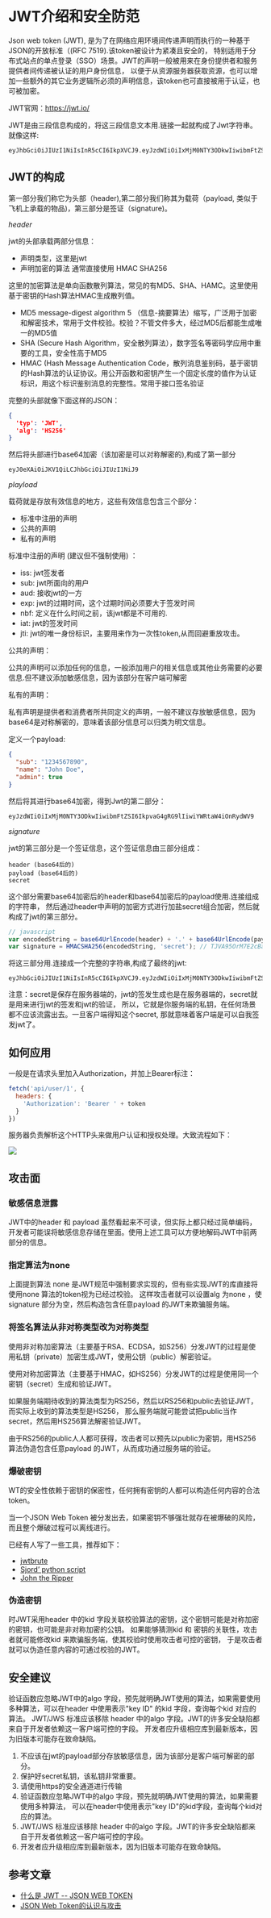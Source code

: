 # JWT介绍和安全防范

Json web token (JWT), 是为了在网络应用环境间传递声明而执行的一种基于JSON的开放标准（(RFC 7519).该token被设计为紧凑且安全的，
特别适用于分布式站点的单点登录（SSO）场景。JWT的声明一般被用来在身份提供者和服务提供者间传递被认证的用户身份信息，
以便于从资源服务器获取资源，也可以增加一些额外的其它业务逻辑所必须的声明信息，该token也可直接被用于认证，也可被加密。

JWT官网：<https://jwt.io/>
<!-- more -->

JWT是由三段信息构成的，将这三段信息文本用.链接一起就构成了Jwt字符串。就像这样:

```
eyJhbGciOiJIUzI1NiIsInR5cCI6IkpXVCJ9.eyJzdWIiOiIxMjM0NTY3ODkwIiwibmFtZSI6IkpvaG4gRG9lIiwiYWRtaW4iOnRydWV9.TJVA95OrM7E2cBab30RMHrHDcEfxjoYZgeFONFh7HgQ
```

## JWT的构成

第一部分我们称它为头部（header),第二部分我们称其为载荷（payload, 类似于飞机上承载的物品)，第三部分是签证（signature)。

*header*

jwt的头部承载两部分信息：

* 声明类型，这里是jwt
* 声明加密的算法 通常直接使用 HMAC SHA256

这里的加密算法是单向函数散列算法，常见的有MD5、SHA、HAMC。这里使用基于密钥的Hash算法HMAC生成散列值。

* MD5 message-digest algorithm 5 （信息-摘要算法）缩写，广泛用于加密和解密技术，常用于文件校验。校验？不管文件多大，经过MD5后都能生成唯一的MD5值
* SHA (Secure Hash Algorithm，安全散列算法），数字签名等密码学应用中重要的工具，安全性高于MD5
* HMAC (Hash Message Authentication Code，散列消息鉴别码，基于密钥的Hash算法的认证协议。用公开函数和密钥产生一个固定长度的值作为认证标识，用这个标识鉴别消息的完整性。常用于接口签名验证

完整的头部就像下面这样的JSON：

```json
{
  'typ': 'JWT',
  'alg': 'HS256'
}
```

然后将头部进行base64加密（该加密是可以对称解密的),构成了第一部分

```
eyJ0eXAiOiJKV1QiLCJhbGciOiJIUzI1NiJ9
```

*playload*

载荷就是存放有效信息的地方，这些有效信息包含三个部分：

* 标准中注册的声明
* 公共的声明
* 私有的声明

标准中注册的声明 (建议但不强制使用) ：

* iss: jwt签发者
* sub: jwt所面向的用户
* aud: 接收jwt的一方
* exp: jwt的过期时间，这个过期时间必须要大于签发时间
* nbf: 定义在什么时间之前，该jwt都是不可用的.
* iat: jwt的签发时间
* jti: jwt的唯一身份标识，主要用来作为一次性token,从而回避重放攻击。

公共的声明：

公共的声明可以添加任何的信息，一般添加用户的相关信息或其他业务需要的必要信息.但不建议添加敏感信息，因为该部分在客户端可解密

私有的声明：

私有声明是提供者和消费者所共同定义的声明，一般不建议存放敏感信息，因为base64是对称解密的，意味着该部分信息可以归类为明文信息。

定义一个payload:

```json
{
  "sub": "1234567890",
  "name": "John Doe",
  "admin": true
}
```

然后将其进行base64加密，得到Jwt的第二部分：

```
eyJzdWIiOiIxMjM0NTY3ODkwIiwibmFtZSI6IkpvaG4gRG9lIiwiYWRtaW4iOnRydWV9
```

*signature*

jwt的第三部分是一个签证信息，这个签证信息由三部分组成：

```
header (base64后的)
payload (base64后的)
secret
```

这个部分需要base64加密后的header和base64加密后的payload使用.连接组成的字符串， 然后通过header中声明的加密方式进行加盐secret组合加密，然后就构成了jwt的第三部分。

```js
// javascript
var encodedString = base64UrlEncode(header) + '.' + base64UrlEncode(payload);
var signature = HMACSHA256(encodedString, 'secret'); // TJVA95OrM7E2cBab30RMHrHDcEfxjoYZgeFONFh7HgQ
```

将这三部分用.连接成一个完整的字符串,构成了最终的jwt:

```
eyJhbGciOiJIUzI1NiIsInR5cCI6IkpXVCJ9.eyJzdWIiOiIxMjM0NTY3ODkwIiwibmFtZSI6IkpvaG4gRG9lIiwiYWRtaW4iOnRydWV9.TJVA95OrM7E2cBab30RMHrHDcEfxjoYZgeFONFh7HgQ
```

注意：secret是保存在服务器端的，jwt的签发生成也是在服务器端的，secret就是用来进行jwt的签发和jwt的验证， 所以，它就是你服务端的私钥，在任何场景都不应该流露出去。一旦客户端得知这个secret,
那就意味着客户端是可以自我签发jwt了。

## 如何应用

一般是在请求头里加入Authorization，并加上Bearer标注：

```js
fetch('api/user/1', {
  headers: {
    'Authorization': 'Bearer ' + token
  }
})
```

服务器负责解析这个HTTP头来做用户认证和授权处理。大致流程如下：

![](https://xnstatic-1253397658.file.myqcloud.com/jwt20.png)

## 攻击面

### 敏感信息泄露

JWT中的header 和 payload 虽然看起来不可读，但实际上都只经过简单编码， 开发者可能误将敏感信息存储在里面。使用上述工具可以方便地解码JWT中前两部分的信息。

### 指定算法为none

上面提到算法 none 是JWT规范中强制要求实现的，但有些实现JWT的库直接将使用none 算法的token视为已经过校验。 这样攻击者就可以设置alg 为none ，使signature 部分为空，然后构造包含任意payload
的JWT来欺骗服务端。

### 将签名算法从非对称类型改为对称类型

使用非对称加密算法（主要基于RSA、ECDSA，如S256）分发JWT的过程是使用私钥（private）加密生成JWT，使用公钥（public）解密验证。

使用对称加密算法（主要基于HMAC，如HS256）分发JWT的过程是使用同一个密钥（secret）生成和验证JWT。

如果服务端期待收到的算法类型为RS256，然后以RS256和public去验证JWT，而实际上收到的算法类型是HS256， 那么服务端就可能尝试把public当作secret，然后用HS256算法解密验证JWT。

由于RS256的public人人都可获得，攻击者可以预先以public为密钥，用HS256算法伪造包含任意payload 的JWT，从而成功通过服务端的验证。

### 爆破密钥

WT的安全性依赖于密钥的保密性，任何拥有密钥的人都可以构造任何内容的合法token。

当一个JSON Web Token 被分发出去，如果密钥不够强壮就存在被爆破的风险，而且整个爆破过程可以离线进行。

已经有人写了一些工具，推荐如下：

* [jwtbrute](https://github.com/jmaxxz/jwtbrute)
* [Sjord’ python script](https://github.com/Sjord/jwtcrack/blob/master/crackjwt.py)
* [John the Ripper](https://github.com/magnumripper/JohnTheRipper)

### 伪造密钥

时JWT采用header 中的kid 字段关联校验算法的密钥，这个密钥可能是对称加密的密钥，也可能是非对称加密的公钥。 如果能够猜测kid 和 密钥的关联性，攻击者就可能修改kid 来欺骗服务端，使其校验时使用攻击者可控的密钥，
于是攻击者就可以伪造任意内容的可通过校验的JWT。

## 安全建议

验证函数应忽略JWT中的algo 字段，预先就明确JWT使用的算法，如果需要使用多种算法，可以在header 中使用表示"key ID" 的kid 字段，查询每个kid 对应的算法。 JWT/JWS 标准应该移除 header 中的algo
字段。JWT的许多安全缺陷都来自于开发者依赖这一客户端可控的字段。 开发者应升级相应库到最新版本，因为旧版本可能存在致命缺陷。

1. 不应该在jwt的payload部分存放敏感信息，因为该部分是客户端可解密的部分。
1. 保护好secret私钥，该私钥非常重要。
1. 请使用https的安全通道进行传输
1. 验证函数应忽略JWT中的algo 字段，预先就明确JWT使用的算法，如果需要使用多种算法， 可以在header中使用表示"key ID"的kid字段，查询每个kid对应的算法。
1. JWT/JWS 标准应该移除 header 中的algo 字段。JWT的许多安全缺陷都来自于开发者依赖这一客户端可控的字段。
1. 开发者应升级相应库到最新版本，因为旧版本可能存在致命缺陷。

## 参考文章

* [什么是 JWT -- JSON WEB TOKEN](https://www.jianshu.com/p/576dbf44b2ae)
* [JSON Web Token的认识与攻击](https://findneo.github.io/180503jwt/)

